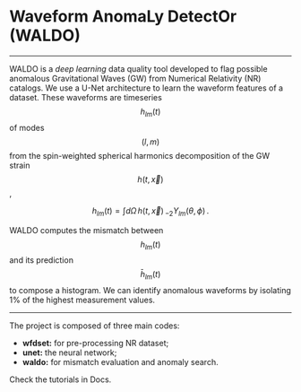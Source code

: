 # **Waveform AnomaLy DetectOr (WALDO)**
___
WALDO is a *deep learning* data quality tool developed to flag possible anomalous Gravitational Waves (GW) from Numerical Relativity (NR) catalogs.
We use a U-Net architecture to learn the waveform features of a dataset. These waveforms are timeseries $$h_{lm}(t)$$ of modes $$(l,\,m)$$ from the spin-weighted spherical harmonics decomposition of the GW strain $$h(t,\, \vec x)$$,

$$h_{lm}(t) = \int d\Omega\, h(t,\, \vec x)\,_{-2}Y_{lm}(\theta,\, \phi) \, .$$ 

WALDO computes the mismatch between $$h_{lm}(t)$$ and its prediction $$\bar h_{lm}(t)$$ to compose a histogram. We can identify anomalous waveforms by isolating 1% of the highest measurement values. 

___
The project is composed of three main codes:
* **wfdset:** for pre-processing NR dataset;
* **unet:** the neural network;
* **waldo:** for mismatch evaluation and anomaly search.

Check the tutorials in Docs.
